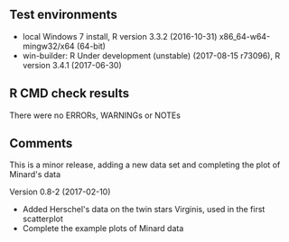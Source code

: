 ## Test environments
* local Windows 7 install, R version 3.3.2 (2016-10-31) x86_64-w64-mingw32/x64 (64-bit)
* win-builder: R Under development (unstable) (2017-08-15 r73096), R version 3.4.1 (2017-06-30)

## R CMD check results
There were no ERRORs, WARNINGs or NOTEs 
  
## Comments
This is a minor release, adding a new data set and completing the plot of Minard's data

Version 0.8-2 (2017-02-10)

* Added Herschel's data on the twin stars Virginis, used in the first scatterplot
* Complete the example plots of Minard data

